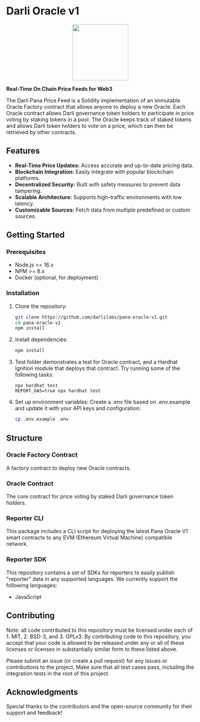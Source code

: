 # Darli Oracle v1
<p align="center">
<image src="https://raw.githubusercontent.com/darli-protocol/.github/main/asset/darli-logo.png" width = "150">
</p>

**Real-Time On Chain Price Feeds for Web3**

The Darli Pana Price Feed is a Solidity implementation of an immutable Oracle Factory contract that allows anyone to deploy a new Oracle. Each Oracle contract allows Darli governance token holders to participate in price voting by staking tokens in a pool. The Oracle keeps track of staked tokens and allows Darli token holders to vote on a price, which can then be retrieved by other contracts.

## Features
* **Real-Time Price Updates:** Access accurate and up-to-date pricing data.
* **Blockchain Integration:** Easily integrate with popular blockchain platforms.
* **Decentralized Security:** Built with safety measures to prevent data tampering.
* **Scalable Architecture:** Supports high-traffic environments with low latency.
* **Customizable Sources:** Fetch data from multiple predefined or custom sources.


## Getting Started

### Prerequisites

- Node.js >= 16.x
- NPM >= 8.x
- Docker (optional, for deployment)

### Installation

1. Clone the repository:
   ```bash
   git clone https://github.com/darlilabs/pana-oracle-v1.git
   cd pana-oracle-v1
   npm install
   ```

2. Install dependencies:
   ```bash
   npm install
   ```

3. Test folder demonstrates a test for Oracle contract, and a Hardhat Ignition module that deploys that contract.
Try running some of the following tasks:

    ```shell
    npx hardhat test
    REPORT_GAS=true npx hardhat test
    ```

4. Set up environment variables: Create a .env file based on .env.example and update it with your API keys and configuration:
   ```bash
   cp .env.example .env
   ```

## Structure
### Oracle Factory Contract
A factory contract to deploy new Oracle contracts.

### Oracle Contract
The core contract for price voting by staked Darli governance token holders.

### Reporter CLI
This package includes a CLI script for deploying the latest Pana Oracle V1 smart contracts to any EVM (Ethereum Virtual Machine) compatible network.

### Reporter SDK
This repository contains a set of SDKs for reporters to easily publish "reporter" data in any supported languages. We currently support the following languages:
* JavaScript

## Contributing
Note: all code contributed to this repository must be licensed under each of 1. MIT, 2. BSD-3, and 3. GPLv3. By contributing code to this repository, you accept that your code is allowed to be released under any or all of these licenses or licenses in substantially similar form to these listed above.

Please submit an issue (or create a pull request) for any issues or contributions to the project. Make sure that all test cases pass, including the integration tests in the root of this project.

## Acknowledgments
Special thanks to the contributors and the open-source community for their support and feedback!